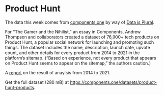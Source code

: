 # Product Hunt

The data this week comes from [components.one](https://components.one/posts/gamer-and-nihilist-product-hunt) by way of [Data is Plural](https://www.data-is-plural.com/archive/2022-09-28-edition/#:~:text=t%20Factle%5D-,Tech%20products%20promoted.,-For%20%E2%80%9CThe).

For “The Gamer and the Nihilist,” an essay in Components, Andrew Thompson and collaborators created a dataset of 76,000+ tech products on Product Hunt, a popular social network for launching and promoting such things. The dataset includes the name, description, launch date, upvote count, and other details for every product from 2014 to 2021 in the platform’s sitemap. (“Based on experience, not every product that appears on Product Hunt seems to appear on the sitemap,” the authors caution.)

A [report](https://components.one/posts/gamer-and-nihilist-product-hunt) on the result of anaylsis from 2014 to 2021.

Get the full dataset (280 mB) at https://components.one/datasets/product-hunt-products.
